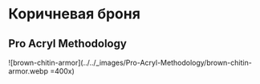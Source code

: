 # Коричневая броня

## Pro Acryl Methodology

![brown-chitin-armor](../../_images/Pro-Acryl-Methodology/brown-chitin-armor.webp =400x)
